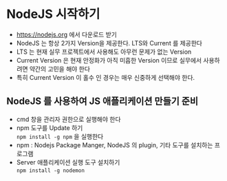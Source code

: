 # NodeJS 시작하기
* https://nodejs.org 에서 다운로드 받기
* NodeJS 는 항상 2가지 Version을 제공한다. LTS와 Current 를 제공한다
* LTS 는 현재 실무 프로젝트에서 사용해도 아무런 문제가 없는 Version
* Current Version 은 현재 안정화가 아직 미흡한 Version 이므로 실무에서 사용하려면 약간의 고민을 해야 한다
* 특히 Current Version 이 홀수 인 경우는 매우 신중하게 선택해야 한다.

## NodeJS 를 사용하여 JS 애플리케이션 만들기 준비
* cmd 창을 관리자 권한으로 실행해야 한다
* npm 도구를 Update 하기  
```npm install -g npm``` 을 실행한다
* npm : Nodejs Package Manger, NodeJS 의 plugin, 기타 도구를 설치하는 프로그램
* Server 애플리케이션 실행 도구 설치하기  
```npm install -g nodemon```